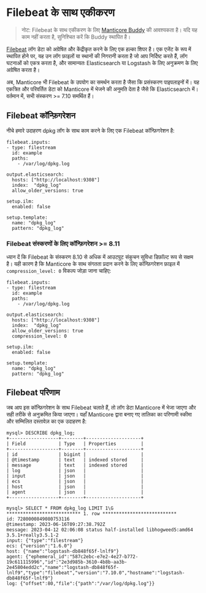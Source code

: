 # Filebeat के साथ एकीकरण

> नोट: Filebeat के साथ एकीकरण के लिए [Manticore Buddy](../Installation/Manticore_Buddy.md) की आवश्यकता है। यदि यह काम नहीं करता है, सुनिश्चित करें कि Buddy स्थापित है।

[Filebeat](https://www.elastic.co/beats/filebeat) लॉग डेटा को अग्रेषित और केंद्रीकृत करने के लिए एक हल्का शिपर है। एक एजेंट के रूप में स्थापित होने पर, यह उन लॉग फ़ाइलों या स्थानों की निगरानी करता है जो आप निर्दिष्ट करते हैं, लॉग घटनाओं को एकत्र करता है, और सामान्यतः Elasticsearch या Logstash के लिए अनुक्रमण के लिए अग्रेषित करता है।

अब, Manticore भी Filebeat के उपयोग का समर्थन करता है जैसा कि प्रसंस्करण पाइपलाइनों में। यह एकत्रित और परिवर्तित डेटा को Manticore में भेजने की अनुमति देता है जैसे कि Elasticsearch में। वर्तमान में, सभी संस्करण >= 7.10 समर्थित हैं।

## Filebeat कॉन्फ़िगरेशन

नीचे हमारे उदाहरण dpkg लॉग के साथ काम करने के लिए एक Filebeat कॉन्फ़िगरेशन है:

```
filebeat.inputs:
- type: filestream
  id: example
  paths:
	- /var/log/dpkg.log

output.elasticsearch:
  hosts: ["http://localhost:9308"]
  index:  "dpkg_log"
  allow_older_versions: true

setup.ilm:
  enabled: false

setup.template:
  name: "dpkg_log"
  pattern: "dpkg_log"
```

### Filebeat संस्करणों के लिए कॉन्फ़िगरेशन >= 8.11

ध्यान दें कि Filebeat के संस्करण 8.10 से अधिक में आउटपुट संकुचन सुविधा डिफ़ॉल्ट रूप से सक्षम है। यही कारण है कि Manticore के साथ संगतता प्रदान करने के लिए कॉन्फ़िगरेशन फ़ाइल में `compression_level: 0` विकल्प जोड़ा जाना चाहिए:

```
filebeat.inputs:
- type: filestream
  id: example
  paths:
	- /var/log/dpkg.log

output.elasticsearch:
  hosts: ["http://localhost:9308"]
  index:  "dpkg_log"
  allow_older_versions: true
  compression_level: 0

setup.ilm:
  enabled: false

setup.template:
  name: "dpkg_log"
  pattern: "dpkg_log"
```

## Filebeat परिणाम

जब आप इस कॉन्फ़िगरेशन के साथ Filebeat चलाते हैं, तो लॉग डेटा Manticore में भेजा जाएगा और सही तरीके से अनुक्रमित किया जाएगा। यहाँ Manticore द्वारा बनाए गए तालिका का परिणामी स्कीमा और सम्मिलित दस्तावेज़ का एक उदाहरण है:

```
mysql> DESCRIBE dpkg_log;
+------------------+--------+--------------------+
| Field            | Type   | Properties         |
+------------------+--------+--------------------+
| id               | bigint |                    |
| @timestamp       | text   | indexed stored     |
| message          | text   | indexed stored     |
| log              | json   |                    |
| input            | json   |                    |
| ecs              | json   |                    |
| host             | json   |                    |
| agent            | json   |                    |
+------------------+--------+--------------------+
```

```
mysql> SELECT * FROM dpkg_log LIMIT 1\G
*************************** 1. row ***************************
id: 7280000849080753116
@timestamp: 2023-06-16T09:27:38.792Z
message: 2023-04-12 02:06:08 status half-installed libhogweed5:amd64 3.5.1+really3.5.1-2
input: {"type":"filestream"}
ecs: {"version":"1.6.0"}
host: {"name":"logstash-db848f65f-lnlf9"}
agent: {"ephemeral_id":"587c2ebc-e7e2-4e27-b772-19c611115996","id":"2e3d985b-3610-4b8b-aa3b-2e45804edd2c","name":"logstash-db848f65f-lnlf9","type":"filebeat","version":"7.10.0","hostname":"logstash-db848f65f-lnlf9"}
log: {"offset":80,"file":{"path":"/var/log/dpkg.log"}}
```
